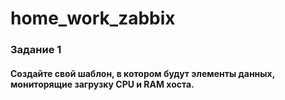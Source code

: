 # home_work_zabbix
### Задание 1
#### Создайте свой шаблон, в котором будут элементы данных, мониторящие загрузку CPU и RAM хоста.
![]()